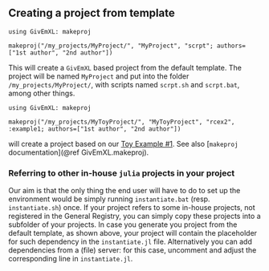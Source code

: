 ## Creating a project from template

```
using GivEmXL: makeproj

makeproj("/my_projects/MyProject/", "MyProject", "scrpt"; authors=["1st author", "2nd author"])
```

This will create a `GivEmXL` based project from the default template. The project will be named `MyProject` and put into the folder `/my_projects/MyProject/`, with scripts named `scrpt.sh` and `scrpt.bat`, among other things. 

```
using GivEmXL: makeproj

makeproj("/my_projects/MyToyProject/", "MyToyProject", "rcex2", :example1; authors=["1st author", "2nd author"])
```

will create a project based on our [Toy Example #1](@ref "Toy Example #1: Fit exp decay curves"). See also [`makeproj` documentation](@ref GivEmXL.makeproj).

### Referring to other in-house `julia` projects in your project

Our aim is that the only thing the end user will have to do to set up the environment would be simply running `instantiate.bat` (resp. `instantiate.sh`) once. If your project refers to some in-house projects, not registered in the General Registry, you can simply copy these projects into a subfolder of your projects. In case you generate you project from the default template, as shown above, your project will contain the placeholder for such dependency in the `instantiate.jl` file. Alternatively you can add dependencies from a (file) server: for this case, uncomment and adjust the corresponding line in `instantiate.jl`. 
